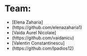 # Team:

<ul>
<li>[Elena Zaharia]</li>
<li>(https://github.com/elenazaharia1)</li>

<li>[Vaida Aurel Nicolaie]</li>
<li>(https://github.com/vaidanicu)</li>

<li>[Valentin Constantinescu]</li>
<li>(https://github.com/Ipadios12)</li>
 
<ul>